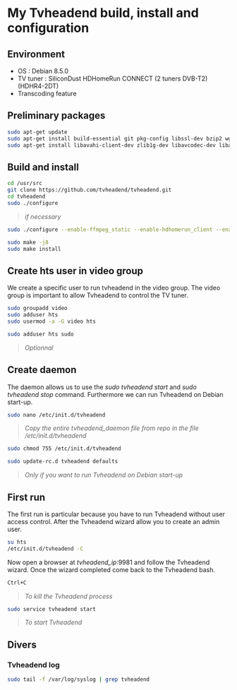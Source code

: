 # My Tvheadend build, install and configuration

## Environment
- OS : Debian 8.5.0
- TV tuner : SiliconDust HDHomeRun CONNECT (2 tuners DVB-T2) (HDHR4-2DT)
- Transcoding feature

## Preliminary packages
```bash
sudo apt-get update
sudo apt-get install build-essential git pkg-config libssl-dev bzip2 wget cmake
sudo apt-get install libavahi-client-dev zlib1g-dev libavcodec-dev libavutil-dev libavformat-dev libswscale-dev libavresample-dev libavfilter-dev  libav-tools liburiparser1 liburiparser-dev debhelper libcurl4-gnutls-dev liba52-0.7.4-dev
```

## Build and install
```bash
cd /usr/src
git clone https://github.com/tvheadend/tvheadend.git
cd tvheadend
sudo ./configure
```
>_if necessary_

```bash
sudo ./configure --enable-ffmpeg_static --enable-hdhomerun_client --enable-hdhomerun_static
```
```bash
sudo make -j8
sudo make install
```

## Create hts user in video group
We create a specific user to run tvheadend in the video group. The video group is important to allow Tvheadend to control the TV tuner.
```bash
sudo groupadd video
sudo adduser hts
sudo usermod -a -G video hts
```
```bash
sudo adduser hts sudo
```
> _Optionnal_

## Create daemon
The daemon allows us to use the _sudo tvheadend start_ and _sudo tvheadend stop_ command. Furthermore we can run Tvheadend on Debian start-up.
```bash
sudo nano /etc/init.d/tvheadend
```
>_Copy the entire tvheadend_daemon file from repo in the file /etc/init.d/tvheadend_
```bash
sudo chmod 755 /etc/init.d/tvheadend
```
```bash
sudo update-rc.d tvheadend defaults
```
>_Only if you want to run Tvheadend on Debian start-up_

## First run
The first run is particular because you have to run Tvheadend without user access control. After the Tvheadend wizard allow you to create an admin user.
```bash
su hts
/etc/init.d/tvheadend -C
```
Now open a browser at _tvheadend_ip_:9981 and follow the Tvheadend wizard.
Once the wizard completed come back to the Tvheadend bash.
```bash
Ctrl+C
```
> _To kill the Tvheadend process_
```bash
sudo service tvheadend start
```
>_To start Tvheadend_

## Divers
### Tvheadend log
```bash
sudo tail -f /var/log/syslog | grep tvheadend
```

